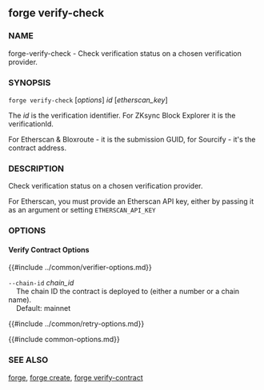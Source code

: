 ## forge verify-check

### NAME

forge-verify-check - Check verification status on a chosen verification provider.

### SYNOPSIS

``forge verify-check`` [*options*] *id* [*etherscan_key*]

The *id* is the verification identifier. For ZKsync Block Explorer it is
the verificationId.

For Etherscan & Bloxroute - it is the submission GUID, for Sourcify - it's the contract address.

### DESCRIPTION

Check verification status on a chosen verification provider.

For Etherscan, you must provide an Etherscan API key, either by passing it as an argument or setting `ETHERSCAN_API_KEY`

### OPTIONS

#### Verify Contract Options

{{#include ../common/verifier-options.md}}

`--chain-id` *chain_id*  
&nbsp;&nbsp;&nbsp;&nbsp;The chain ID the contract is deployed to (either a number or a chain name).  
&nbsp;&nbsp;&nbsp;&nbsp;Default: mainnet

{{#include ../common/retry-options.md}}

{{#include common-options.md}}

### SEE ALSO

[forge](./forge.md), [forge create](./forge-create.md), [forge verify-contract](./forge-verify-contract.md)

